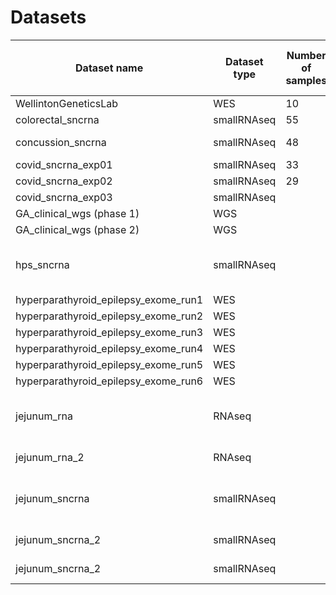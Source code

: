 # Datasets

| Dataset name                          | Dataset type | Number of samples         | Raw data size    | Average data size per sample  | Analysis state                      |
|---------------------------------------|--------------|---------------------------|------------------|-------------------------------|-------------------------------------|
| WellintonGeneticsLab                  | WES          | 10                        | 43G              | 4.3G                          | analysed                            |
| colorectal_sncrna                     | smallRNAseq  | 55                        | 21G              | 0.38G                         | analysed                            |
| concussion_sncrna                     | smallRNAseq  | 48                        | 181G             | 3.77G                         | in progress                         |
| covid_sncrna_exp01                    | smallRNAseq  | 33                        | 16G              | 0.48G                         | analysed                            |
| covid_sncrna_exp02                    | smallRNAseq  | 29                        | 12G              | 0.41G                         | analysed                            |
| covid_sncrna_exp03                    | smallRNAseq  |                           | 18G              |                               | analysed                            |
| GA_clinical_wgs (phase 1)             | WGS          |                           | 5.9T             |                               | analysed                            |
| GA_clinical_wgs (phase 2)             | WGS          |                           | 207G             |                               | analysed                            |
| hps_sncrna                            | smallRNAseq  |                           | 27G              |                               | analysed - likely to be re-analysed |
| hyperparathyroid_epilepsy_exome_run1  | WES          |                           | 74G              |                               | analysed                            |
| hyperparathyroid_epilepsy_exome_run2  | WES          |                           | 132G             |                               | analysed                            |
| hyperparathyroid_epilepsy_exome_run3  | WES          |                           | 136G             |                               | analysed                            |
| hyperparathyroid_epilepsy_exome_run4  | WES          |                           | 119G             |                               | analysed                            |
| hyperparathyroid_epilepsy_exome_run5  | WES          |                           | 104G             |                               | analysed                            |
| hyperparathyroid_epilepsy_exome_run6  | WES          |                           | 118G             |                               | analysed                            |
| jejunum_rna                           | RNAseq       |                           | 44G              |                               | analysed - likely to be re-analysed |
| jejunum_rna_2                         | RNAseq       |                           | 750G             |                               | in progress                         |
| jejunum_sncrna                        | smallRNAseq  |                           | 14G              |                               | analysed - likely to be re-analysed |
| jejunum_sncrna_2                      | smallRNAseq  |                           | 327G             |                               | in progress                         |
| jejunum_sncrna_2                      | smallRNAseq  |                           | 126G             |                               | to be analysed?                     |

